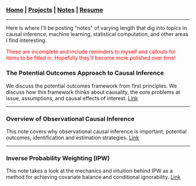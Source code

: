 ### [Home](README.md) | [Projects](Projects.md) | [Notes](Notes.md) | [Resume](docs/Adam_R_Rohde_Resume.pdf)


---

Here is where I'll be posting "notes" of varying length that dig into topics in causal inference, machine learning, statistical computation, and other areas I find interesting.

<span style="color: red;"> These are incomplete and include reminders to myself and callouts for items to be filled in. Hopefully they'll become more polished over time!   </span>


### The Potential Outcomes Approach to Causal Inference
We discuss the potential outcomes framework from first principles. We discuss how this framework thinks about causality, the core problems at issue, assumptions, and causal effects of interest.  [Link](Notes/Potential-Outcomes-Framework--2021-10-13-.html) 

--- 

### Overview of Observational Causal Inference
This note covers why observational causal inference is important, potential outcomes, identification and estimation strategies.  [Link](Notes/Causal-Inference.html) 

--- 


### Inverse Probability Weighting (IPW)
This note takes a look at the mechanics and intuition behind IPW as a method for achieving covariate balance and conditional ignorability. [Link](Notes/IPW--2021-10-13-.html) 
